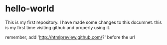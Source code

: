 # hello-world

This is my first repository.
I have made some changes to this documnet.
this is my first time visiting github and properly using it.

remember, add 'http://htmlpreview.github.com/?' before the url
